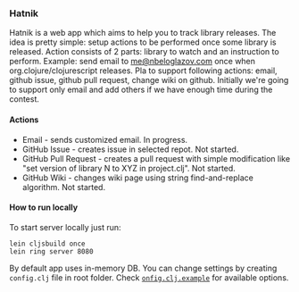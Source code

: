 ### Hatnik

Hatnik is a web app which aims to help you to track library releases. The idea is pretty simple: setup actions to be performed once some library is released. Action consists of 2 parts: library to watch and an instruction to perform. Example: send email to me@nbeloglazov.com once when org.clojure/clojurescript releases. Pla to support following actions: email, github issue, github pull request, change wiki on github. Initially we're going to support only email and add others if we have enough time during the contest.

#### Actions

* Email - sends customized email. In progress.
* GitHub Issue - creates issue in selected repot. Not started.
* GitHub Pull Request - creates a pull request with simple modification like "set version of library N to XYZ in project.clj". Not started.
* GitHub Wiki - changes wiki page using string find-and-replace algorithm. Not started.

#### How to run locally

To start server locally just run:

```shell
lein cljsbuild once
lein ring server 8080
```

By default app uses in-memory DB. You can change settings by creating `config.clj` file in root folder. Check [`onfig.clj.example`](https://github.com/clojurecup2014/hatnik/blob/master/config.clj.example) for available options.
